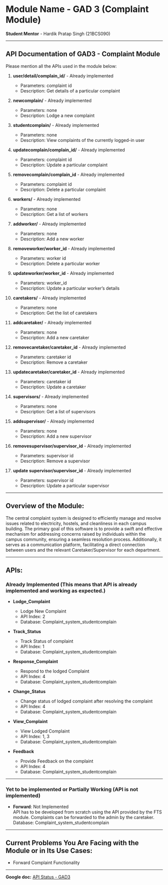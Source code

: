﻿# **Module Name** - GAD 3 (Complaint Module)

**Student Mentor** - Hardik Pratap Singh (21BCS090)

---

## **API Documentation of GAD3 - Complaint Module**

Please mention all the APIs used in the module below:

1. **user/detail/complain_id/** - Already implemented  
   - Parameters: complaint id  
   - Description: Get details of a particular complaint

2. **newcomplain/** - Already implemented  
   - Parameters: none  
   - Description: Lodge a new complaint

3. **studentcomplain/** - Already implemented  
   - Parameters: none  
   - Description: View complaints of the currently logged-in user

4. **updatecomplain/complain_id/** - Already implemented  
   - Parameters: complaint id  
   - Description: Update a particular complaint

5. **removecomplain/complain_id** - Already implemented  
   - Parameters: complaint id  
   - Description: Delete a particular complaint

6. **workers/** - Already implemented  
   - Parameters: none  
   - Description: Get a list of workers

7. **addworker/** - Already implemented  
   - Parameters: none  
   - Description: Add a new worker

8. **removeworker/worker_id** - Already implemented  
   - Parameters: worker id  
   - Description: Delete a particular worker

9. **updateworker/worker_id** - Already implemented  
   - Parameters: worker_id  
   - Description: Update a particular worker’s details

10. **caretakers/** - Already implemented  
    - Parameters: none  
    - Description: Get the list of caretakers

11. **addcaretaker/** - Already implemented  
    - Parameters: none  
    - Description: Add a new caretaker

12. **removecaretaker/caretaker_id** - Already implemented  
    - Parameters: caretaker id  
    - Description: Remove a caretaker

13. **updatecaretaker/caretaker_id** - Already implemented  
    - Parameters: caretaker id  
    - Description: Update a caretaker

14. **supervisors/** - Already implemented  
    - Parameters: none  
    - Description: Get a list of supervisors

15. **addsupervisor/** - Already implemented  
    - Parameters: none  
    - Description: Add a new supervisor

16. **removesupervisor/supervisor_id** - Already implemented  
    - Parameters: supervisor id  
    - Description: Remove a supervisor

17. **update supervisor/supervisor_id** - Already implemented  
    - Parameters: supervisor id  
    - Description: Update a particular supervisor

---

## **Overview of the Module:**

The central complaint system is designed to efficiently manage and resolve issues related to electricity, hostels, and cleanliness in each campus building. The primary goal of this software is to provide a swift and effective mechanism for addressing concerns raised by individuals within the campus community, ensuring a seamless resolution process. Additionally, it serves as a communication platform, facilitating a direct connection between users and the relevant Caretaker/Supervisor for each department.

---

## **APIs:**

### Already Implemented (This means that API is already implemented and working as expected.)

- **Lodge_Complaint**
  - Lodge New Complaint
  - API Index: 2
  - Database: Complaint_system_studentcomplain

- **Track_Status**
  - Track Status of complaint
  - API Index: 1
  - Database: Complaint_system_studentcomplain

- **Response_Complaint**
  - Respond to the lodged Complaint
  - API Index: 4
  - Database: Complaint_system_studentcomplain

- **Change_Status**
  - Change status of lodged complaint after resolving the complaint
  - API Index: 4
  - Database: Complaint_system_studentcomplain

- **View_Complaint**
  - View Lodged Complaint
  - API Index: 1, 3
  - Database: Complaint_system_studentcomplain

- **Feedback**
  - Provide Feedback on the complaint
  - API Index: 4
  - Database: Complaint_system_studentcomplain

---

### Yet to be implemented or Partially Working (API is not implemented)

- **Forward**: Not Implemented  
  API has to be developed from scratch using the API provided by the FTS module. Complaints can be forwarded to the admin by the caretaker.  
  Database: Complaint_system_studentcomplain

---

## **Current Problems You Are Facing with the Module or in Its Use Cases:**

- Forward Complaint Functionality

---

**Google doc:** [API Status - GAD3](https://docs.google.com/document/d/1wd8fYVKhvaygebrva4bh33ZsFIuG8jmE6VmxOIk2biI/edit)
